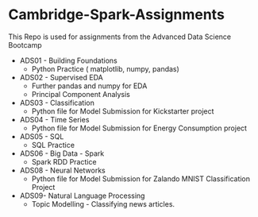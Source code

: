 # Cambridge-Spark-Assignments
This Repo is used for assignments from the Advanced Data Science Bootcamp

* ADS01 - Building Foundations
  * Python Practice ( matplotlib, numpy, pandas)
* ADS02 - Supervised EDA
  * Further pandas and numpy for EDA
  * Principal Component Analysis  
* ADS03 - Classification
  * Python file for Model Submission for Kickstarter project
* ADS04 - Time Series
  * Python file for Model Submission for Energy Consumption project
 * ADS05 - SQL
    * SQL Practice
* ADS06 - Big Data - Spark
  * Spark RDD Practice
* ADS08 - Neural Networks
  * Python file for Model Submission for Zalando MNIST Classification Project
* ADS09- Natural Language Processing
  * Topic Modelling - Classifying news articles.

